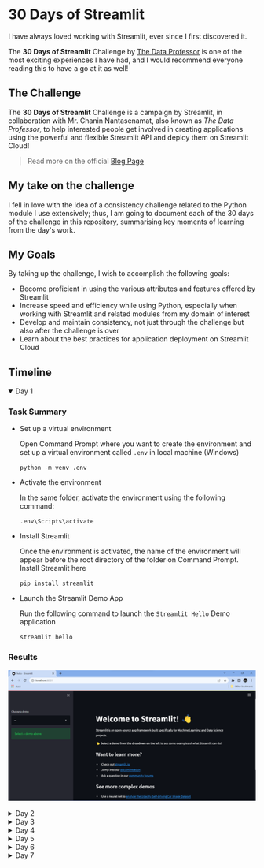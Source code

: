 # 30 Days of Streamlit

I have always loved working with Streamlit, ever since I first discovered it.

The **30 Days of Streamlit** Challenge by [The Data Professor](https://youtube.com/dataprofessor) is one of the most exciting experiences I have had, and I would recommend everyone reading this to have a go at it as well!


## The Challenge

The **30 Days of Streamlit** Challenge is a campaign by Streamlit, in collaboration with Mr. Chanin Nantasenamat, also known as *The Data Professor*, to help interested people get involved in creating applications using the powerful and flexible Streamlit API and deploy them on Streamlit Cloud!

> Read more on the official [Blog Page](https://blog.streamlit.io/30-days-of-streamlit/)


## My take on the challenge

I fell in love with the idea of a consistency challenge related to the Python module I use extensively; thus, I am going to document each of the 30 days of the challenge in this repository, summarising key moments of learning from the day's work.


## My Goals

By taking up the challenge, I wish to accomplish the following goals:

- Become proficient in using the various attributes and features offered by Streamlit
- Increase speed and efficiency while using Python, especially when working with Streamlit and related modules from my domain of interest
- Develop and maintain consistency, not just through the challenge but also after the challenge is over
- Learn about the best practices for application deployment on Streamlit Cloud


## Timeline

<details open>
<summary>Day 1</summary>

### Task Summary

- Set up a virtual environment
    
    Open Command Prompt where you want to create the environment and set up a virtual environment called `.env` in local machine (Windows)
    ```
    python -m venv .env
    ```
- Activate the environment
    
    In the same folder, activate the environment using the following command:
    ```
    .env\Scripts\activate
    ```
- Install Streamlit
    
    Once the environment is activated, the name of the environment will appear before the root directory of the folder on Command Prompt. Install Streamlit here
    ```
    pip install streamlit
    ```
- Launch the Streamlit Demo App

    Run the following command to launch the `Streamlit Hello` Demo application
    ```
    streamlit hello
    ```

### Results

![Day 1](./images/Day1.png)

</details>

<details>
<summary>Day 2</summary>

### Task Summary

- Create a Python File

    Using the file name `streamlit_app.py` enables deployment directly under the GitHub repository name instead of the specific file name

- Write some code

    Import Streamlit and write some code for your streamlit application!

    ```
    import streamlit as st

    st.title('30 Days of Streamlit')
    st.header('Welcome to my application!')
    ```

- Launch the app from your terminal

    Using the command line interface, run the streamlit application on localhost

    If you have a virtual environment, activate it from the command line (Windows)
    ```
    .env\Scripts\activate
    ```
    Launch the application from the command line
    ```
    streamlit run streamlit_app.py
    ```

### Results

![Day 2](./images/Day2.png)

![Day 2](./images/Day2_2.png)

</details>

<details>
<summary>Day 3</summary>

### Task Summary

- Using Buttons in Streamlit

    We can add buttons to our application using the `st.button` widget
    ```
    import streamlit as st
    
    st.title("30 Days of Streamlit")
    
    st.button("I am a button")
    ```

- Add button-dependant code to the application

    We can program certain events to occur once a button is clicked and when it is not clicked

    ```
    import streamlit as st

    st.title('30 Days of Streamlit')
    st.header('Welcome to my application!')

    if st.button("Click Me"):
        st.write("This is a message from the button!")
    
    bt1 = st.button("Button 2")
    if bt1:
        st.write("You clicked button 2")
    else:
        st.write("You have not clicked button 2")
    ```

- Launch the app from your terminal

    Using the command line interface, run the streamlit application on localhost

    If you have a virtual environment, activate it from the command line (Windows)
    ```
    .env\Scripts\activate
    ```
    Launch the application from the command line
    ```
    streamlit run streamlit_app.py
    ```

### Results

![Day 3](./images/Day3.png)

![Day 3](./images/Day3_2.png)

</details>

<details>
<summary>Day 4</summary>

### Task Summary

- Set up a new environment for a Streamlit app
    
    > Read [here](#task-summary) for details

- Get data from Kaggle Dataset

    > Dataset available [here](https://www.kaggle.com/datasets/kenjee/ken-jee-youtube-data)

- Perform Exploratory Data Analysis

    > Explained by Ken Jee [here](https://www.youtube.com/watch?v=Yk-unX4KnV4)

- Store the app and related data in a GitHub repository

    Upload the project to GitHub in a repository and define a README file explaining its details!

- Deploy the application on Streamlit Cloud from the GitHub Repository

    Launch the app using localhost, then select 'Deploy on Streamlit Cloud' from the navigation menu on the top right. Follow the instructions and set up the project accordingly for deployment.

- Update README file with link to Application

    Once deployed, copy the application URL and link to it in the README using [this](https://static.streamlit.io/badges/streamlit_badge_black_white.svg) Streamlit Badge!


### Results

![Day 4](./images/Day4.png)

<!-- ![Day 4](./images/Day3_2.png) -->

</details>

<details>
<summary>Day 5</summary>

### Task Summary

- Write Text in Streamlit

    We can add text to our application using the `st.write` function
    ```
    import streamlit as st
    
    st.title("30 Days of Streamlit")
    
    st.write("This is written using `st.write`")
    ```

- Versatility of `st.write`

    The write function can be used to display not just text, but also:

    - Markdown strings, like `st.markdown()`
    - Python dictionaries, lists, tuples
    - Pandas DataFrame, as a table
    - Plots/graphs/figures from `matplotlib`, `plotly`, `altair`, `graphviz`, `bokeh`
    
    And the list goes on!

    ```
    import streamlit as st
    import pandas as pd

    st.title('30 Days of Streamlit')
    st.header('Welcome to my application!')

    st.write("Hello world!")

    st.write(2*3.14)

    st.write(
        "#### This is a subheading\n",
        "\nThis line follows the subheading\n",
        "\nThese three lines are written in Markdown, using the same function!")

    st.write(pd.DataFrame([[j*i for j in range(5)] for i in range(5)]))
    ```

- Launch the app from your terminal

    Once the app is ready, open the command line interface and run the streamlit application on localhost

    If you have a virtual environment, activate it from the command line (Windows)
    ```
    .env\Scripts\activate
    ```
    Launch the application from the command line
    ```
    streamlit run streamlit_app.py
    ```

### Results

![Day 5](./images/Day5.png)

</details>

<details>
<summary>Day 6</summary>

### Task Summary

- Sign Up/ Login to GitHub

    Proceed to [GitHub](https://www.github.com) and enter your credentials to access your profile. Here, the Streamlit App shall be uploaded in a repository

- Create a Repository for the application
    
    Choose an appropriate name, relevant to your application, and create a repository in which the code and dependencies of the application may be stored
    
    This may be done by the Command Line Interface provided by GitHub, or by using GUI on the website

- Upload files to the repository

    You can open the repository on the GitHub web page, then drag and drop the files relevant to the project there

    OR

    Use GitHub from the command line to connect a local project repository to the remote repository on GitHub, then push code onto it


### Results

![Day 6](./images/Day6.png)

</details>

<details>
<summary>Day 7</summary>

### Task Summary

- 

### Results

![Day 7](./images/Day7.png)

</details>